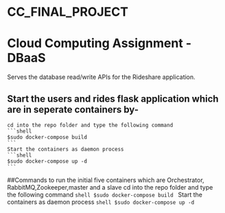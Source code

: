 # CC_FINAL_PROJECT
# Cloud Computing Assignment - DBaaS
Serves the database read/write APIs for the Rideshare application.  


## Start the users and rides flask application which are in seperate containers by-
    cd into the repo folder and type the following command
    ```shell
    $sudo docker-compose build
    ```
    Start the containers as daemon process
    ```shell
    $sudo docker-compose up -d
    ```

##Commands to run the initial five containers which are Orchestrator, RabbitMQ,Zookeeper,master and a slave 
cd into the repo folder and type the following command
    ```shell
    $sudo docker-compose build
    ```
    Start the containers as daemon process
    ```shell
    $sudo docker-compose up -d
    ```

 


    
